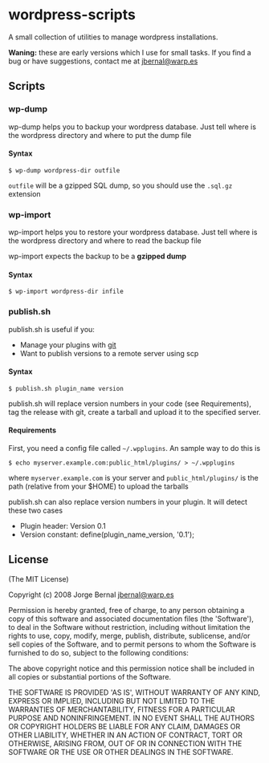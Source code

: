 wordpress-scripts
=================

A small collection of utilities to manage wordpress installations.

**Waning:** these are early versions which I use for small tasks. If you find
a bug or have suggestions, contact me at <jbernal@warp.es>

Scripts
-------

### wp-dump

wp-dump helps you to backup your wordpress database. Just tell where is the wordpress directory and where to put the dump file

#### Syntax

`$ wp-dump wordpress-dir outfile`

`outfile` will be a gzipped SQL dump, so you should use the `.sql.gz` extension

### wp-import

wp-import helps you to restore your wordpress database. Just tell where is the wordpress directory and where to read the backup file

wp-import expects the backup to be a **gzipped dump**

#### Syntax

`$ wp-import wordpress-dir infile`

### publish.sh

publish.sh is useful if you:

* Manage your plugins with [git](http://git.or.cz/)
* Want to publish versions to a remote server using scp

#### Syntax

`$ publish.sh plugin_name version`

publish.sh will replace version numbers in your code (see Requirements), tag
the release with git, create a tarball and upload it to the specified server.

#### Requirements

First, you need a config file called `~/.wpplugins`. An sample way to do this is

`$ echo myserver.example.com:public_html/plugins/ > ~/.wpplugins`

where `myserver.example.com` is your server and `public_html/plugins/` is the
path (relative from your $HOME) to upload the tarballs

publish.sh can also replace version numbers in your plugin. It will detect these two cases

* Plugin header: Version 0.1
* Version constant: define(plugin\_name\_version, '0.1');

License
-------

(The MIT License)

Copyright (c) 2008 Jorge Bernal <jbernal@warp.es>

Permission is hereby granted, free of charge, to any person obtaining
a copy of this software and associated documentation files (the
'Software'), to deal in the Software without restriction, including
without limitation the rights to use, copy, modify, merge, publish,
distribute, sublicense, and/or sell copies of the Software, and to
permit persons to whom the Software is furnished to do so, subject to
the following conditions:

The above copyright notice and this permission notice shall be
included in all copies or substantial portions of the Software.

THE SOFTWARE IS PROVIDED 'AS IS', WITHOUT WARRANTY OF ANY KIND,
EXPRESS OR IMPLIED, INCLUDING BUT NOT LIMITED TO THE WARRANTIES OF
MERCHANTABILITY, FITNESS FOR A PARTICULAR PURPOSE AND NONINFRINGEMENT.
IN NO EVENT SHALL THE AUTHORS OR COPYRIGHT HOLDERS BE LIABLE FOR ANY
CLAIM, DAMAGES OR OTHER LIABILITY, WHETHER IN AN ACTION OF CONTRACT,
TORT OR OTHERWISE, ARISING FROM, OUT OF OR IN CONNECTION WITH THE
SOFTWARE OR THE USE OR OTHER DEALINGS IN THE SOFTWARE.
